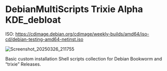 # DebianMultiScripts Trixie Alpha KDE_debloat

ISO: https://cdimage.debian.org/cdimage/weekly-builds/amd64/iso-cd/debian-testing-amd64-netinst.iso

![Screenshot_20250326_211755](https://github.com/user-attachments/assets/1fd8db37-0854-46cd-8222-2959b45fbf86)

Basic custom installation Shell scripts collection for Debian Bookworm and “trixie” Releases.

